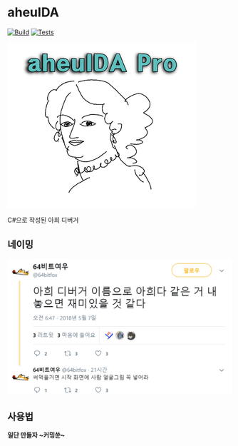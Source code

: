 # aheuIDA
[![Build](https://img.shields.io/appveyor/ci/phillyai/AheuIDA/master.svg)](https://ci.appveyor.com/project/phillyai/AheuIDA)
[![Tests](https://img.shields.io/appveyor/tests/phillyai/AheuIDA/master.svg)](https://ci.appveyor.com/project/phillyai/AheuIDA/build/tests)

![aheuida](/img/aheuida.png)

C#으로 작성된 아희 디버거

## 네이밍

[![64bitfox](/img/64bit.png)](https://twitter.com/64bitfox/status/993487553020874753?s=09)

## 사용법

**일단 만들자 ~커밍쑨~**